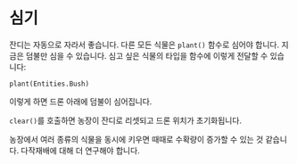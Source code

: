# 심기

잔디는 자동으로 자라서 좋습니다. 다른 모든 식물은 `plant()` 함수로 심어야 합니다. 지금은 덤불만 심을 수 있습니다.
심고 싶은 식물의 타입을 함수에 이렇게 전달할 수 있습니다:

`plant(Entities.Bush)`

이렇게 하면 드론 아래에 덤불이 심어집니다.

`clear()`를 호출하면 농장이 잔디로 리셋되고 드론 위치가 초기화됩니다.

농장에서 여러 종류의 식물을 동시에 키우면 때때로 수확량이 증가할 수 있는 것 같습니다. 다작재배에 대해 더 연구해야 합니다.